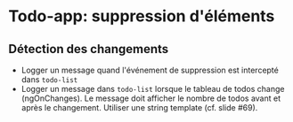 # Todo-app: suppression d'éléments

## Détection des changements

- Logger un message quand l'événement de suppression est intercepté dans `todo-list`
- Logger un message dans `todo-list` lorsque le tableau de todos change (ngOnChanges).
  Le message doit afficher le nombre de todos avant et après le changement.
  Utiliser une string template (cf. slide #69).